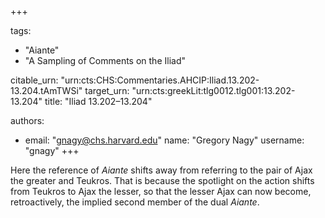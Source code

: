 +++

tags:
- "Aiante"
- "A Sampling of Comments on the Iliad"

citable_urn: "urn:cts:CHS:Commentaries.AHCIP:Iliad.13.202-13.204.tAmTWSi"
target_urn: "urn:cts:greekLit:tlg0012.tlg001:13.202-13.204"
title: "Iliad 13.202–13.204"

authors:
- email: "gnagy@chs.harvard.edu"
  name: "Gregory Nagy"
  username: "gnagy"
+++

<p>Here the reference of <em>Aiante</em> shifts away from referring to the pair of Ajax the greater and Teukros. That is because the spotlight on the action shifts from Teukros to Ajax the lesser, so that the lesser Ajax can now become, retroactively, the implied second member of the dual <em>Aiante</em>.  </p>